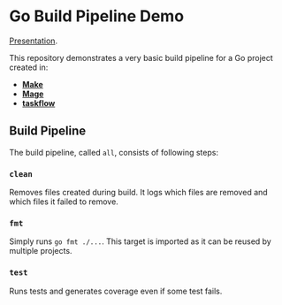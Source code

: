 # Go Build Pipeline Demo

[Presentation](https://docs.google.com/presentation/d/1fJ26B1D1VkxC-1DppegPCe8YOaA3Ayrbke2yAx-Kzcs/edit?usp=sharing).

This repository demonstrates a very basic build pipeline for a Go project created in:
- **[Make](./make)**
- **[Mage](./mage)**
- **[taskflow](./taskflow)**

## Build Pipeline

The build pipeline, called `all`, consists of following steps:

### `clean`

Removes files created during build. It logs which files are removed and which files it failed to remove.

### `fmt`

Simply runs `go fmt ./...`. This target is imported as it can be reused by multiple projects.

### `test`

Runs tests and generates coverage even if some test fails.
